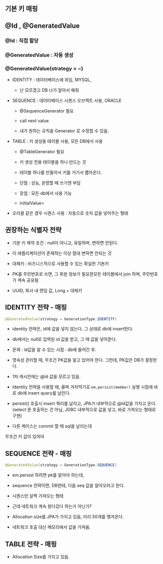 ## 기본 키 매핑

## @Id , @GeneratedValue

### @Id : 직접 할당

### @GeneratedValue : 자동 생성

### @GeneratedValue(strategy = ~)

- IDENTITY : 데이터베이스에 위임, MYSQL,

  - 난 모르겠고 DB 너가 알아서 해줘

- SEQUENCE : 데이터베이스 시퀀스 오브젝트 사용, ORACLE

  - @SequenceGenerator 필요

  - call next value

  - 내가 원하는 규칙을 Generator 로 수정할 수 있음.

- TABLE : 키 생성용 테이블 사용, 모든 DB에서 사용

  - @TableGenerator 필요

  - 키 생성 전용 테이블을 하나 만드는 것

  - 테이블 하나를 만들어서 키를 거기서 뽑아온다.

  - 단점 : 성능, 운영할 때 쓰기엔 부담

  - 장점 : 모든 db에서 사용 가능

  - initialValue=

- 오라클 같은 경우 시퀀스 사용 : 자동으로 숫자 값을 넣어주는 형태

## 권장하는 식별자 전략

- 기본 키 제약 조건 : null이 아니고, 유일하며, 변하면 안된다.

- 이 애플리케이션이 존재하는 이상 절대 변하면 안되는 것
- 대체키 : 비즈니스적으로 사용할 수 있는 확실한 기본키

- PK를 주민번호로 쓰면, 그 회원 정보가 필요한모든 테이블에서 join 하며, 주민번호가 계속 공유됨

- UUID, 회사 내 랜덤 값, Long + 대체키

## IDENTITY 전략 - 매핑

```java
@GeneratedValue(strategy = GenerationType.IDENTITY)
```

- identity 전략은, id에 값을 넣지 않는다. 그 상태로 db에 insert한다.

- db에서는 null로 입력된 id 값을 받고, 그 때 값을 넣어준다.

- 문제 : id값을 알 수 있는 시점 : db에 들어간 후.

- 영속성 관리할 때, 무조건 PK값을 알고 있어야 한다. 그런데, PK값은 DB가 결정한다.

- 1차 캐시안에는 @Id 값을 모르고 있음.

- Identity 전략을 사용할 때, 울며 겨자먹기로 `em.persist(member)` 실행 시점에 바로 db에 insert query를 날린다.

- persist() 호출시 insert 쿼리를 날리고, JPA가 내부적으로 @Id값을 가지고 온다. (select 문 호출하는 건 아님, JDBC 내부적으로 값을 넣고, 바로 가져오는 형태로 구현)

- 다른 케이스는 commit 할 때 sql을 날리는데

무조건 키 값이 있어야

## SEQUENCE 전략 - 매핑

```java
@GeneratedValue(strategy = GenerationType.SEQUENCE)
```

- em.persist 하려면 pk를 알아야 하는데,

- sequence 전략이면, DB한테, 다음 seq 값을 알아오라고 한다.

- 시퀀스만 살짝 가져오는 형태
- 근데 네트워크 계속 왔다갔다 하는거 아닌가?

- Allocation size를 JPA가 가지고 있음, 미리 50개를 땡겨온다.

- 네트워크 호출 대신 메모리에서 값을 가져옴.

## TABLE 전략 - 매핑

- Allocation Size를 가지고 있음.
